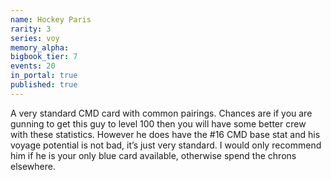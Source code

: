 ```yaml
---
name: Hockey Paris
rarity: 3
series: voy
memory_alpha:
bigbook_tier: 7
events: 20
in_portal: true
published: true
---
```


A very standard CMD card with common pairings. Chances are if you are gunning to get this guy to level 100 then you will have some better crew with these statistics. However he does have the #16 CMD base stat and his voyage potential is not bad, it’s just very standard. I would only recommend him if he is your only blue card available, otherwise spend the chrons elsewhere.
